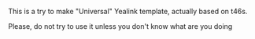 This is a try to make "Universal" Yealink template, actually based on t46s. 

Please, do not try to use it unless you don't know what are you doing